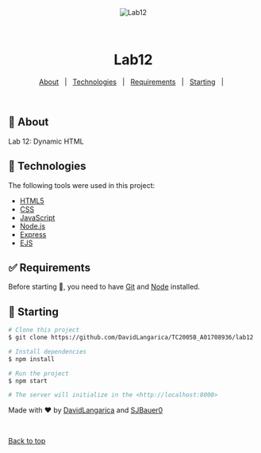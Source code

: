 <div align="center" id="top"> 
  <img src="./.github/app.gif" alt="Lab12" />

&#xa0;

</div>

<h1 align="center">Lab12</h1>

<p align="center">
  <a href="#dart-about">About</a> &#xa0; | &#xa0; 
  <a href="#rocket-technologies">Technologies</a> &#xa0; | &#xa0;
  <a href="#white_check_mark-requirements">Requirements</a> &#xa0; | &#xa0;
  <a href="#checkered_flag-starting">Starting</a> &#xa0; | &#xa0;
</p>

<br>

## :dart: About

Lab 12: Dynamic HTML

## :rocket: Technologies

The following tools were used in this project:

- [HTML5](https://html.spec.whatwg.org/multipage/)
- [CSS](https://devdocs.io/css/)
- [JavaScript](https://devdocs.io/javascript/)
- [Node.js](https://nodejs.org/en/)
- [Express](https://expressjs.com/)
- [EJS](https://ejs.co/)

## :white_check_mark: Requirements

Before starting :checkered_flag:, you need to have [Git](https://git-scm.com) and [Node](https://nodejs.org/en/) installed.

## :checkered_flag: Starting

```bash
# Clone this project
$ git clone https://github.com/DavidLangarica/TC2005B_A01708936/lab12

# Install dependencies
$ npm install

# Run the project
$ npm start

# The server will initialize in the <http://localhost:8000>
```

Made with :heart: by <a href="https://github.com/DavidLangarica" target="_blank">DavidLangarica</a> and <a href="https://github.com/SJBauer0" target="_blank">SJBauer0</a>

&#xa0;

<a href="#top">Back to top</a>
